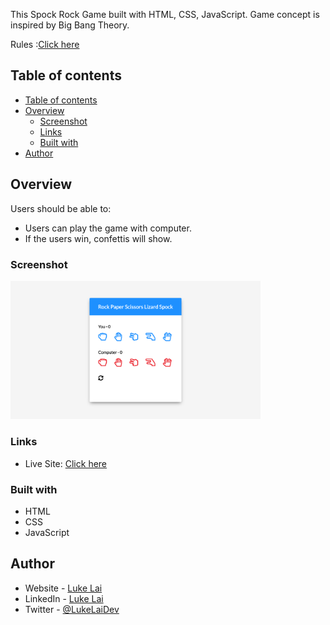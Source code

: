This Spock Rock Game built with HTML, CSS, JavaScript. Game concept is inspired by Big Bang Theory.

Rules :[Click here](https://www.youtube.com/watch?v=405Nh2H4Ucg)

## Table of contents

- [Table of contents](#table-of-contents)
- [Overview](#overview)
  - [Screenshot](#screenshot)
  - [Links](#links)
  - [Built with](#built-with)
- [Author](#author)

## Overview

Users should be able to:

- Users can play the game with computer.
- If the users win, confettis will show.

### Screenshot

<img src="./preview.png" width="400" />

### Links

- Live Site: [Click here](https://simpleluke.github.io/Spock-Rock-Game/)

### Built with

- HTML
- CSS
- JavaScript

## Author

- Website - [Luke Lai](https://lukelai.tech/)
- LinkedIn - [Luke Lai](https://www.linkedin.com/in/luke-lai-309a3522b/)
- Twitter - [@LukeLaiDev](https://www.twitter.com/LukeLaiDev)
